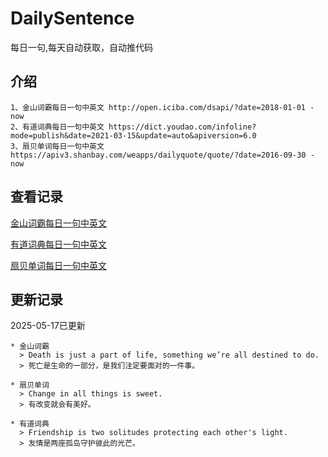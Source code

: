 # DailySentence

每日一句,每天自动获取，自动推代码

## 介绍

```
1、金山词霸每日一句中英文 http://open.iciba.com/dsapi/?date=2018-01-01 - now
2、有道词典每日一句中英文 https://dict.youdao.com/infoline?mode=publish&date=2021-03-15&update=auto&apiversion=6.0
3、扇贝单词每日一句中英文 https://apiv3.shanbay.com/weapps/dailyquote/quote/?date=2016-09-30 - now
```

## 查看记录

[金山词霸每日一句中英文](./data/iciba/)

[有道词典每日一句中英文](./data/youdao/)

[扇贝单词每日一句中英文](./data/shanbay/)

## 更新记录
2025-05-17已更新 
```
* 金山词霸
  > Death is just a part of life, something we’re all destined to do.
  > 死亡是生命的一部分，是我们注定要面对的一件事。

* 扇贝单词
  > Change in all things is sweet.
  > 有改变就会有美好。

* 有道词典
  > Friendship is two solitudes protecting each other's light.
  > 友情是两座孤岛守护彼此的光芒。

```
